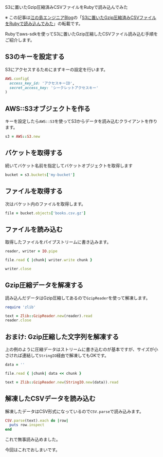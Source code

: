 S3に置いたGzip圧縮済みCSVファイルをRubyで読み込んでみた

※ この記事は[江の島エンジニアBlog](http://blog.enogineer.com/)の「[S3に置いたGzip圧縮済みCSVファイルをRubyで読み込んでみた](http://blog.enogineer.com/2015/03/25/load-s3-gz-csv/)」の転載です。

Rubyでaws-sdkを使ってS3に置いたGzip圧縮したCSVファイル読み込む手順をご紹介します。

## S3のキーを設定する

S3にアクセスするためにまずキーの設定を行います。

```ruby
AWS.config(
  access_key_id: 'アクセスキーID',
  secret_access_key: 'シークレットアクセスキー'
)
```

## AWS::S3オブジェクトを作る

キーを設定したら`AWS::S3`を使ってS3からデータを読み込むクライアントを作ります。

```ruby
s3 = AWS::S3.new
```

## バケットを取得する

続いてバケット名前を指定してバケットオブジェクトを取得します

```ruby
bucket = s3.buckets['my-bucket']
```

## ファイルを取得する

次はバケット内のファイルを取得します。

```ruby
file = bucket.objects['books.csv.gz']
```

## ファイルを読み込む

取得したファイルをパイプストリームに書き込みます。

```ruby
reader, writer = IO.pipe

file.read { |chunk| writer.write chunk }

writer.close
```

## Gzip圧縮データを解凍する

読み込んだデータはGzip圧縮してあるので`GzipReader`を使って解凍します。

```ruby
require 'zlib'

text = Zlib::GzipReader.new(reader).read
reader.close

```

## おまけ: Gzip圧縮した文字列を解凍する

上の例のように圧縮データはストリームに書き込むのが基本ですが、サイズが小さければ連結して`StringIO`経由で解凍してもOKです。

```ruby
data = ''

file.read { |chunk| data << chunk }

text = Zlib::GzipReader.new(StringIO.new(data)).read
```

## 解凍したCSVデータを読み込む

解凍したデータはCSV形式になっているので`CSV.parse`で読み込みます。

```ruby
CSV.parse(text).each do |row|
  puts row.inspect
end
```

これで無事読み込めました。

今回はこれでおしまいです。

